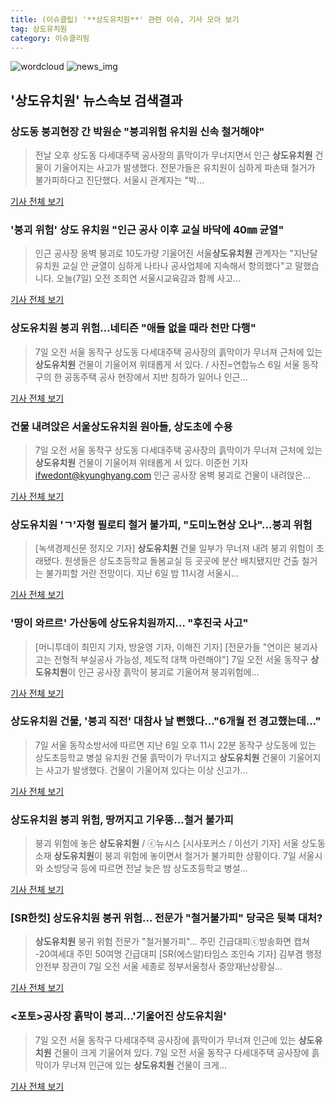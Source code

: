 ```yaml
---
title: (이슈클립) '**상도유치원**' 관련 이슈, 기사 모아 보기
tag: 상도유치원
category: 이슈클리핑
---
```

![wordcloud](https://s3.ap-northeast-2.amazonaws.com/lyrics101-wordcloud/2018-09-07-1536286896.png)
![news_img](https://user-images.githubusercontent.com/42597476/44507050-1206f400-a6e4-11e8-8d98-7ffbfebb353f.png)
## **'**상도유치원**'** 뉴스속보 검색결과
### 상도동 붕괴현장 간 박원순 "붕괴위험 유치원 신속 철거해야"

>전날 오후 상도동 다세대주택 공사장의 흙막이가 무너지면서 인근 **상도유치원** 건물이 기울어지는 사고가 발생했다. 전문가들은 유치원이 심하게 파손돼 철거가 불가피하다고 진단했다. 서울시 관계자는 "박...

<a href="http://app.yonhapnews.co.kr/YNA/Basic/SNS/r.aspx?c=AKR20180907042000004&did=1195m" target="_blank">기사 전체 보기</a>

### '붕괴 위험' 상도 유치원 "인근 공사 이후 교실 바닥에 40㎜ 균열"

>인근 공사장 옹벽 붕괴로 10도가량 기울어진 서울**상도유치원** 관계자는 "지난달 유치원 교실 안 균열이 심하게 나타나 공사업체에 지속해서 항의했다"고 말했습니다. 오늘(7일) 오전 조희연 서울시교육감과 함께 사고...

<a href="https://news.sbs.co.kr/news/endPage.do?news_id=N1004924497&plink=ORI&cooper=NAVER" target="_blank">기사 전체 보기</a>

### **상도유치원** 붕괴 위험…네티즌 "애들 없을 때라 천만 다행"

>7일 오전 서울 동작구 상도동 다세대주택 공사장의 흙막이가 무너져 근처에 있는 **상도유치원** 건물이 기울어져 위태롭게 서 있다. / 사진=연합뉴스 6일 서울 동작구의 한 공동주택 공사 현장에서 지반 침하가 일어나 인근...

<a href="http://view.asiae.co.kr/news/view.htm?idxno=2018090706503295305" target="_blank">기사 전체 보기</a>

### 건물 내려앉은 서울**상도유치원** 원아들, 상도초에 수용

>7일 오전 서울 동작구 상도동 다세대주택 공사장의 흙막이가 무너져 근처에 있는 **상도유치원** 건물이 기울어져 위태롭게 서 있다. 이준헌 기자 ifwedont@kyunghyang.com 인근 공사장 옹벽 붕괴로 건물이 내려앉은...

<a href="http://news.khan.co.kr/kh_news/khan_art_view.html?artid=201809071018001&code=940401" target="_blank">기사 전체 보기</a>

### **상도유치원** 'ㄱ'자형 필로티 철거 불가피, "도미노현상 오나"…붕괴 위험

>[녹색경제신문 정지오 기자] **상도유치원** 건물 일부가 무너져 내려 붕괴 위험이 초래됐다. 원생들은 상도초등학교 돌봄교실 등 곳곳에 분산 배치됐지만 건출 철거는 불가피할 거란 전망이다. 지난 6일 밤 11시경 서울시...

<a href="http://www.greened.kr/news/articleView.html?idxno=74602" target="_blank">기사 전체 보기</a>

### '땅이 와르르' 가산동에 **상도유치원**까지… "후진국 사고"

>[머니투데이 최민지 기자, 방윤영 기자, 이해진 기자] [전문가들 "연이은 붕괴사고는 전형적 부실공사 가능성, 제도적 대책 마련해야"] 7일 오전 서울 동작구 **상도유치원**이 인근 공사장 흙막이 붕괴로 기울어져 붕괴위험에...

<a href="http://news.mt.co.kr/mtview.php?no=2018090709434937518" target="_blank">기사 전체 보기</a>

### **상도유치원** 건물, '붕괴 직전' 대참사 날 뻔했다…"6개월 전 경고했는데…"

>7일 서울 동작소방서에 따르면 지난 6일 오후 11시 22분 동작구 상도동에 있는 상도초등학교 병설 유치원 건물 흙막이가 무너지고 **상도유치원** 건물이 기울어지는 사고가 발생했다. 건물이 기울어져 있다는 이상 신고가...

<a href="http://www.xportsnews.com/?ac=article_view&entry_id=1016652" target="_blank">기사 전체 보기</a>

### **상도유치원** 붕괴 위험, 땅꺼지고 기우뚱...철거 불가피

>붕괴 위험에 놓은 **상도유치원** / ⓒ뉴시스 [시사포커스 / 이선기 기자] 서울 상도동 소재 **상도유치원**이 붕괴 위험에 놓이면서 철거가 불가피한 상황이다. 7일 서울시와 소방당국 등에 따르면 전날 늦은 밤 상도초등학교 병설...

<a href="http://www.sisafocus.co.kr/news/articleView.html?idxno=191668" target="_blank">기사 전체 보기</a>

### [SR한컷] **상도유치원** 붕귀 위험... 전문가 "철거불가피" 당국은 뒷북 대처?

>**상도유치원** 붕귀 위험 전문가 "철거불가피"... 주민 긴급대피ⓒ방송화면 캡쳐 -20여세대 주민 50여명 긴급대피 [SR(에스알)타임스 조인숙 기자] 김부겸 행정안전부 장관이 7일 오전 서울 세종로 정부서울청사 중앙재난상황실...

<a href="http://www.srtimes.kr/news/articleView.html?idxno=23731" target="_blank">기사 전체 보기</a>

### <포토>공사장 흙막이 붕괴...'기울어진 **상도유치원**'

>7일 오전 서울 동작구 다세대주택 공사장에 흙막이가 무너져 인근에 있는 **상도유치원** 건물이 크게 기울어져 있다. 7일 오전 서울 동작구 다세대주택 공사장에 흙막이가 무너져 인근에 있는 **상도유치원** 건물이 크게...

<a href="http://www.dailian.co.kr/news/view/737852/?sc=naver" target="_blank">기사 전체 보기</a>


